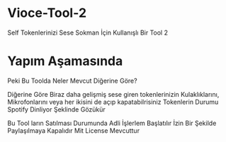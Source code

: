 # Vioce-Tool-2
Self Tokenlerinizi Sese Sokman İçin Kullanışlı Bir Tool 2

# Yapım Aşamasında

Peki Bu Toolda Neler Mevcut Diğerine Göre?

Diğerine Göre Biraz daha gelişmiş sese giren tokenlerinizin Kulaklıklarını, Mikrofonlarını veya her ikisini de açıp kapatabilrisiniz
Tokenlerin Durumu Spotify Dinliyor Şeklinde Gözükür

Bu Tool ların Satılması Durumunda Adli İşlerlem Başlatılır İzin Bir Şekilde Paylaşılmaya Kapalıdır Mit License Mevcuttur
